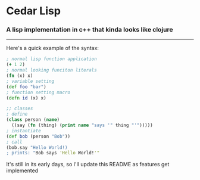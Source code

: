 # Cedar Lisp
### A lisp implementation in c++ that kinda looks like clojure
---

Here's a quick example of the syntax:
```clojure
; normal lisp function application
(+ 1 2)
; normal looking funciton literals
(fn (x) x)
; variable setting
(def foo "bar")
; function setting macro
(defn id (x) x)

;; classes
; define
(class person (name)
  ((say (fn (thing) (print name "says '" thing "'")))))
; instantiate
(def bob (person "Bob"))
; call
(bob.say "Hello World!)
; prints: "Bob says 'Hello World!'"
```

It's still in its early days, so I'll update this README as features get implemented
